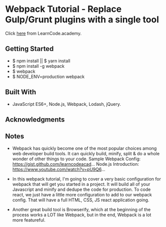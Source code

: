 # Webpack Tutorial - Replace Gulp/Grunt plugins with a single tool
Click [here](https://www.youtube.com/watch?annotation_id=annotation_4139363737&feature=iv&src_vid=MhkGQAoc7bc&v=9kJVYpOqcVU) from LearnCode.academy.

## Getting Started
- $ npm install || $ yarn install
- $ npm install -g webpack
- $ webpack
- $ NODE_ENV=production webpack

## Built With
- JavaScript ES6+, Node.js, Webpack, Lodash, jQuery.

## Acknowledgments

## Notes
- Webpack has quickly become one of the most popular choices among web developer build tools. It can quickly build, minify, split & do a whole wonder of other things to your code.
Sample Webpack Config: https://gist.github.com/learncodeacad...
Node.js Introduction: https://www.youtube.com/watch?v=pU9Q6...

- In this webpack tutorial, I'm going to cover a very basic configuration for webpack that will get you started in a project. It will build all of your Javascript and minify and dedupe the code for production. To code react, we just have a little more configuration to add to our webpack config. That will have a full HTML, CSS, JS react application going.

- Another great build tool is Browserify, which at the beginning of the process works a LOT like Webpack, but in the end, Webpack is a lot more featureful.
